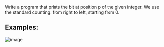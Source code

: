 Write a program that prints the bit at position p of the given integer. We use the standard counting: from right to left, starting from 0.

## Examples: 

![image](https://user-images.githubusercontent.com/45227327/209886415-a350c29f-c9fd-4b05-a09f-7254cbd576d0.png)
